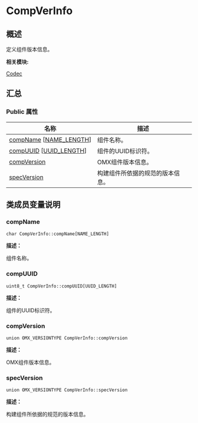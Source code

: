 # CompVerInfo


## **概述**

定义组件版本信息。

**相关模块:**

[Codec](codec.md)


## **汇总**


### Public 属性

  | 名称 | 描述 | 
| -------- | -------- |
| [compName](#compname)&nbsp;[[NAME_LENGTH](codec.md#gaf71324c57f05ff9e24bd384925dd6b17)] | 组件名称。 | 
| [compUUID](#compuuid)&nbsp;[[UUID_LENGTH](codec.md#ga9226162b034cc837cd977f0fcf611c2c)] | 组件的UUID标识符。 | 
| [compVersion](#compversion) | OMX组件版本信息。 | 
| [specVersion](#specversion) | 构建组件所依据的规范的版本信息。 | 


## **类成员变量说明**


### compName

  
```
char CompVerInfo::compName[NAME_LENGTH]
```

**描述：**

组件名称。


### compUUID

  
```
uint8_t CompVerInfo::compUUID[UUID_LENGTH]
```

**描述：**

组件的UUID标识符。


### compVersion

  
```
union OMX_VERSIONTYPE CompVerInfo::compVersion
```

**描述：**

OMX组件版本信息。


### specVersion

  
```
union OMX_VERSIONTYPE CompVerInfo::specVersion
```

**描述：**

构建组件所依据的规范的版本信息。
